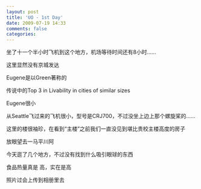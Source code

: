 ```yaml
---
layout: post
title: 'UO - 1st Day'
date: 2009-07-19 14:33
comments: false
categories: 
---
```

    

坐了十一个半小时飞机到这个地方，机场等待时间还有8小时……  
  
这里显然没有京城发达  
  
Eugene是以Green著称的  
  
传说中的Top 3 in Livability in cities of similar sizes  
  
  
Eugene很小  
  
从Seattle飞过来的飞机很小，型号是CRJ700，不过没坐上边上那个螺旋桨的……  
  
这里的楼很袖珍，在看到“主楼”之前我们一直没见到堪比贵校主楼高度的房子  
  
放眼望去一马平川阿  
  
  
今天逛了几个地方，不过没有找到什么吸引眼球的东西  
  
食品热量真是 高，实在是高  
  
  
  
  
照片过会上传到相册里去  

